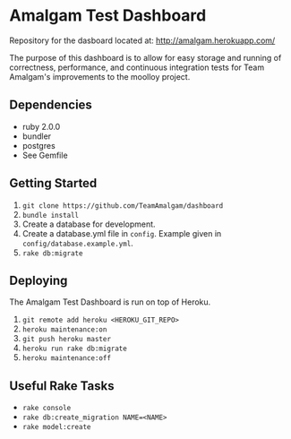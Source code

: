 Amalgam Test Dashboard
======================
Repository for the dasboard located at:
http://amalgam.herokuapp.com/

The purpose of this dashboard is to allow for easy storage and running of 
correctness, performance, and continuous integration tests for Team Amalgam's 
improvements to the moolloy project.

Dependencies
------------
* ruby 2.0.0
* bundler
* postgres
* See Gemfile

Getting Started
---------------
1. `git clone https://github.com/TeamAmalgam/dashboard`
2. `bundle install`
3. Create a database for development.
4. Create a database.yml file in `config`. Example given in `config/database.example.yml`.
5. `rake db:migrate`

Deploying
---------
The Amalgam Test Dashboard is run on top of Heroku.
1. `git remote add heroku <HEROKU_GIT_REPO>`
2. `heroku maintenance:on`
3. `git push heroku master`
4. `heroku run rake db:migrate`
5. `heroku maintenance:off`

Useful Rake Tasks
-----------------
* `rake console`
* `rake db:create_migration NAME=<NAME>`
* `rake model:create`
